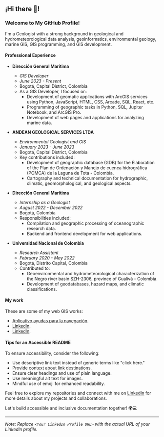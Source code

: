 ## ¡Hi there 👋!


### Welcome to My GitHub Profile!

I'm a Geologist with a strong background in geological and hydrometeorological data analysis, geoinformatics, environmental geology, marine GIS, GIS programming, and GIS development.

#### Professional Experience

- **Dirección General Marítima**
  - *GIS Developer*
  - *June 2023 - Present*
  - Bogotá, Capital District, Colombia
  - As a GIS Developer, I focused on:
    - Development of geomatic applications with ArcGIS services using Python, JavaScript, HTML, CSS, Arcade, SQL, React, etc.
    - Programming of geographic tasks in Python, SQL, Jupiter Notebook, and ArcGIS Pro.
    - Development of web pages and applications for analyzing marine data.

- **ANDEAN GEOLOGICAL SERVICES LTDA**
  - *Environmental Geologist and GIS*
  - *January 2023 - June 2023*
  - Bogotá, Capital District, Colombia
  - Key contributions included:
    - Development of geographic database (GDB) for the Elaboration of the Plan de Ordenación y Manejo de cuenca hidrográfica (POMCA) de la Laguna de Tota - Colombia.
    - Cartography and technical documentation for hydrographic, climatic, geomorphological, and geological aspects.

- **Dirección General Marítima**
  - *Internship as a Geologist*
  - *August 2022 - December 2022*
  - Bogotá, Colombia
  - Responsibilities included:
    - Compilation and geographic processing of oceanographic research data.
    - Backend and frontend development for web applications.

- **Universidad Nacional de Colombia**
  - *Research Assistant*
  - *February 2020 - May 2022*
  - Bogotá, Distrito Capital, Colombia
  - Contributed to:
    - Geoenvironmental and hydrometeorological characterization of the Negro river basin SZH-2306, province of Gualivá - Colombia.
    - Development of geodatabases, hazard maps, and climatic classifications.

#### My work 

These are some of my web GIS works:
- [Aplicativo ayudas para la navegación](<(https://ide.dimar.mil.co/Aplicativo_Se%C3%B1alizacion_Maritima/)>).
- [LinkedIn](<[Your LinkedIn Profile URL](https://www.linkedin.com/in/mois%C3%A9s-a-santizo-fuentes-3a893a19b/?locale=en_US)>).
- [LinkedIn](<[Your LinkedIn Profile URL](https://www.linkedin.com/in/mois%C3%A9s-a-santizo-fuentes-3a893a19b/?locale=en_US)>).

#### Tips for an Accessible README

To ensure accessibility, consider the following:
- Use descriptive link text instead of generic terms like "click here."
- Provide context about link destinations.
- Ensure clear headings and use of plain language.
- Use meaningful alt text for images.
- Mindful use of emoji for enhanced readability.

Feel free to explore my repositories and connect with me on [LinkedIn](<(https://www.linkedin.com/in/mois%C3%A9s-a-santizo-fuentes-3a893a19b/?locale=en_US)>) for more details about my projects and collaborations.

Let's build accessible and inclusive documentation together! 🌍💻

---

*Note: Replace `<Your LinkedIn Profile URL>` with the actual URL of your LinkedIn profile.*
